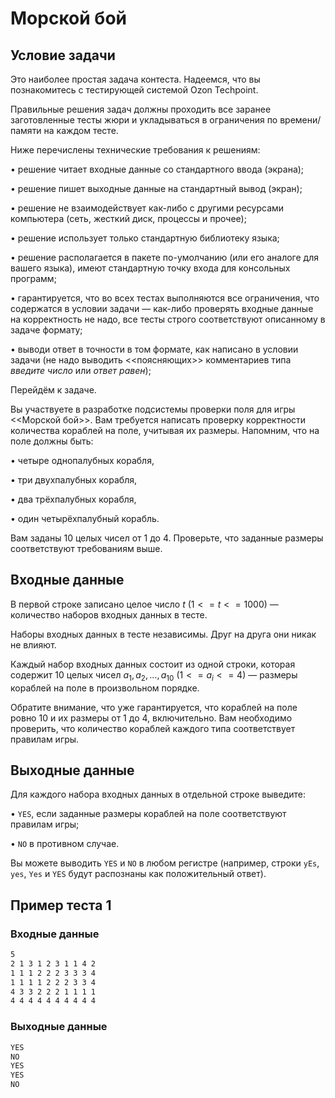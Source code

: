 # Морской бой

## Условие задачи

Это наиболее простая задача контеста. Надеемся, что вы познакомитесь с тестирующей системой Ozon Techpoint.

Правильные решения задач должны проходить все заранее заготовленные тесты жюри и укладываться в ограничения по времени/памяти на каждом тесте.

Ниже перечислены технические требования к решениям:

$\bullet$ решение читает входные данные со стандартного ввода (экрана);

$\bullet$ решение пишет выходные данные на стандартный вывод (экран);

$\bullet$ решение не взаимодействует как-либо с другими ресурсами компьютера (сеть, жесткий диск, процессы и прочее);

$\bullet$ решение использует только стандартную библиотеку языка;

$\bullet$ решение располагается в пакете по-умолчанию (или его аналоге для вашего языка), имеют стандартную точку входа для консольных программ;

$\bullet$ гарантируется, что во всех тестах выполняются все ограничения, что содержатся в условии задачи — как-либо проверять входные данные на корректность не надо, все тесты строго соответствуют описанному в задаче формату;

$\bullet$ выводи ответ в точности в том формате, как написано в условии задачи (не надо выводить <<поясняющих>> комментариев типа *введите число* или *ответ равен*);

Перейдём к задаче.

Вы участвуете в разработке подсистемы проверки поля для игры <<Морской бой>>. Вам требуется написать проверку корректности количества кораблей на поле, учитывая их размеры. Напомним, что на поле должны быть:

$\bullet$ четыре однопалубных корабля,

$\bullet$ три двухпалубных корабля,

$\bullet$ два трёхпалубных корабля,

$\bullet$ один четырёхпалубный корабль.

Вам заданы $10$ целых чисел от $1$ до $4$. Проверьте, что заданные размеры соответствуют требованиям выше.

## Входные данные

В первой строке записано целое число $t$ ($1 <= t <= 1000$) — количество наборов входных данных в тесте.

Наборы входных данных в тесте независимы. Друг на друга они никак не влияют.

Каждый набор входных данных состоит из одной строки, которая содержит $10$ целых чисел $a_1, a_2, \ldots, a_{10}$ ($1 <= a_i <= 4$) — размеры кораблей на поле в произвольном порядке.

Обратите внимание, что уже гарантируется, что кораблей на поле ровно $10$ и их размеры от $1$ до $4$, включительно. Вам необходимо проверить, что количество кораблей каждого типа соответствует правилам игры.

## Выходные данные

Для каждого набора входных данных в отдельной строке выведите:

$\bullet$ `YES`, если заданные размеры кораблей на поле соответствуют правилам игры;

$\bullet$ `NO` в противном случае.

Вы можете выводить `YES` и `NO` в любом регистре (например, строки `yEs`, `yes`, `Yes` и `YES` будут распознаны как положительный ответ).

## Пример теста 1

### Входные данные

```bash
5
2 1 3 1 2 3 1 1 4 2
1 1 1 2 2 2 3 3 3 4
1 1 1 1 2 2 2 3 3 4
4 3 3 2 2 2 1 1 1 1
4 4 4 4 4 4 4 4 4 4
```

### Выходные данные

```bash
YES
NO
YES
YES
NO
```
